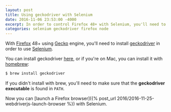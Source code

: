 ```yaml
---
layout: post
title: Using geckodriver with Selenium
date: 2016-11-06 23:53:00 -4000
excerpt: In order to control Firefox 48+ with Selenium, you'll need to install geckodriver and put it in the PATH.
categories: selenium geckodriver firefox node
---
```


With [Firefox](https://www.mozilla.org/firefox/desktop/) 48+ using [Gecko](https://developer.mozilla.org/docs/Gecko/FAQ) engine, you'll need to install [geckodriver](https://github.com/mozilla/geckodriver) in order to use [Selenium](https://github.com/SeleniumHQ/selenium).

You can install geckodriver [here](https://github.com/mozilla/geckodriver/releases), or if you're on Mac, you can install it with [homebrew](http://brew.sh):

```sh
$ brew install geckodriver
```

If you didn't install with brew, you'll need to make sure that the **geckodriver executable** is found in `PATH`.

Now you can [launch a Firefox browser]({% post_url 2016/2016-11-25-webdriverjs-launch-browser %}) with Selenium.
